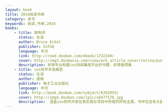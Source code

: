 ```yaml
---
layout: book
title: 2014阅读书单
category: 读书
keywords: 阅读,书单,2014
books: 
    - title: 架构师
      status: 在读
      author: Bruce Eckel
      publisher: InfoQ
      language: 中文
      link: http://read.douban.com/ebook/1732249/
      cover: http://img3.doubanio.com/view/ark_article_cover/retina/public/1732249.jpg
      description: 非常专业构建ios持续集成平台的书籍，非常值得看
    - title: ios软件开发解密
      status: 在读
      author: 虞斌
      publisher: 电子工业出版社
      language: 中文
      link: http://book.douban.com/subject/6392055/
      cover: http://img4.douban.com/lpic/s6477176.jpg
      description:  涵盖ios软件开发在真实商业项目中所需的所有主题，书中包含有大量完整案例的工程源码，非常系统全面。
---
```

